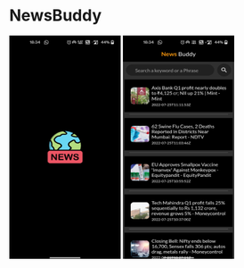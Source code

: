 # NewsBuddy

<img src="https://github.com/akshat-25/NewsBuddy/blob/master/assets/sc1.jpg" width="200" height="400">

<img src="https://github.com/akshat-25/NewsBuddy/blob/master/assets/sc2.jpg" width="200" height="400">

